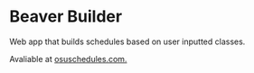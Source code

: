 # Beaver Builder
Web app that builds schedules based on user inputted classes.

Avaliable at [osuschedules.com.](http://www.osuschedules.com/)
